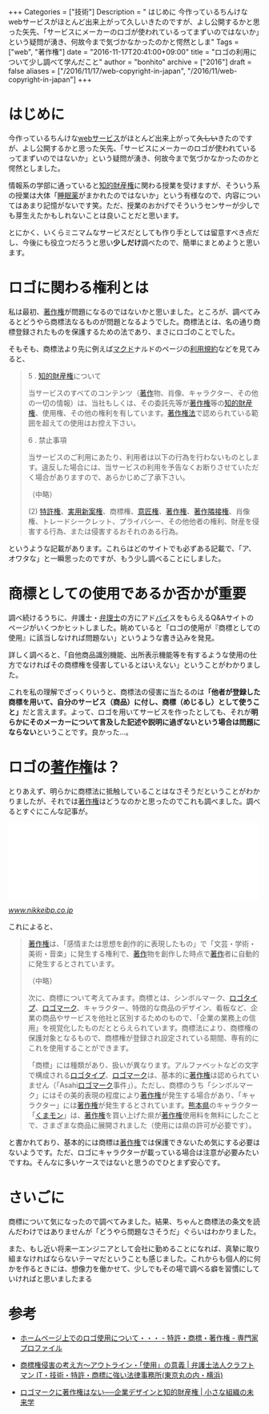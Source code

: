 +++
Categories = ["技術"]
Description = " はじめに  今作っているちんけなwebサービスがほとんど出来上がって久しいきたのですが、よし公開するかと思った矢先、「サービスにメーカーのロゴが使われているってまずいのではないか」という疑問が湧き、何故今まで気づかなかったのかと愕然としま"
Tags = ["web", "著作権"]
date = "2016-11-17T20:41:00+09:00"
title = "ロゴの利用について少し調べて学んだこと"
author = "bonhito"
archive = ["2016"]
draft = false
aliases = ["/2016/11/17/web-copyright-in-japan", "/2016/11/web-copyright-in-japan"]
+++

<body>
<h1>はじめに</h1>

<p>今作っているちんけな<a class="keyword" href="http://d.hatena.ne.jp/keyword/web%A5%B5%A1%BC%A5%D3%A5%B9">webサービス</a>がほとんど出来上がって<s>久しい</s>きたのですが、よし公開するかと思った矢先、「サービスにメーカーのロゴが使われているってまずいのではないか」という疑問が湧き、何故今まで気づかなかったのかと愕然としました。</p>

<p>情報系の学部に通っていると<a class="keyword" href="http://d.hatena.ne.jp/keyword/%C3%CE%C5%AA%BA%E2%BB%BA%B8%A2">知的財産権</a>に関わる授業を受けますが、そういう系の授業は大体「<a class="keyword" href="http://d.hatena.ne.jp/keyword/%BF%E7%CC%B2%CC%F4">睡眠薬</a>がまかれたのではないか」という有様なので、内容についてはあまり記憶がないです笑。ただ、授業のおかげでそういうセンサーが少しでも芽生えたかもしれないことは良いことだと思います。</p>

<p>とにかく、いくらミニマムなサービスだとしても作り手としては留意すべき点だし、今後にも役立つだろうと思い<b>少しだけ</b>調べたので、簡単にまとめようと思います。</p>

<h1>ロゴに関わる権利とは</h1>

<p>私は最初、<a class="keyword" href="http://d.hatena.ne.jp/keyword/%C3%F8%BA%EE%B8%A2">著作権</a>が問題になるのではないかと思いました。ところが、調べてみるとどうやら商標法なるものが問題となるようでした。商標法とは、名の通り商標登録されたものを保護するための法であり、まさにロゴのことでした。</p>

<p>そもそも、商標法より先に例えば<a class="keyword" href="http://d.hatena.ne.jp/keyword/%A5%DE%A5%AF%A5%C9">マクド</a>ナルドのページの<a class="keyword" href="http://d.hatena.ne.jp/keyword/%CD%F8%CD%D1%B5%AC%CC%F3">利用規約</a>などを見てみると、</p>

<blockquote>
<p>5 . <a class="keyword" href="http://d.hatena.ne.jp/keyword/%C3%CE%C5%AA%BA%E2%BB%BA%B8%A2">知的財産権</a>について</p>

<p>  当サービスのすべてのコンテンツ（<a class="keyword" href="http://d.hatena.ne.jp/keyword/%C3%F8%BA%EE">著作</a>物、肖像、キャラクター、その他の一切の情報）は、当社もしくは、その委託先等が<a class="keyword" href="http://d.hatena.ne.jp/keyword/%C3%F8%BA%EE%B8%A2">著作権</a>等の<a class="keyword" href="http://d.hatena.ne.jp/keyword/%C3%CE%C5%AA%BA%E2%BB%BA%B8%A2">知的財産権</a>、使用権、その他の権利を有しています。<a class="keyword" href="http://d.hatena.ne.jp/keyword/%C3%F8%BA%EE%B8%A2%CB%A1">著作権法</a>で認められている範囲を超えての使用はお控え下さい。</p>

<p>6 . 禁止事項</p>

<p>  当サービスのご利用にあたり、利用者は以下の行為を行わないものとします。違反した場合には、当サービスの利用を予告なくお断りさせていただく場合がありますので、あらかじめご了承下さい。</p>

<p>（中略）</p>

<p>(2) <a class="keyword" href="http://d.hatena.ne.jp/keyword/%C6%C3%B5%F6%B8%A2">特許権</a>、<a class="keyword" href="http://d.hatena.ne.jp/keyword/%BC%C2%CD%D1%BF%B7%B0%C6%B8%A2">実用新案権</a>、商標権、<a class="keyword" href="http://d.hatena.ne.jp/keyword/%B0%D5%BE%A2%B8%A2">意匠権</a>、<a class="keyword" href="http://d.hatena.ne.jp/keyword/%C3%F8%BA%EE%B8%A2">著作権</a>、<a class="keyword" href="http://d.hatena.ne.jp/keyword/%C3%F8%BA%EE%CE%D9%C0%DC%B8%A2">著作隣接権</a>、肖像権、トレードシークレット、プライバシー、その他他者の権利、財産を侵害する行為、または侵害するおそれのある行為。</p>
</blockquote>

<p>というような記載があります。これらはどのサイトでも必ずある記載で、「ア、オワタな」と一瞬思ったのですが、もう少し調べることにしました。</p>

<h1>商標としての使用であるか否かが重要</h1>

<p>調べ続けるうちに、弁護士・<a class="keyword" href="http://d.hatena.ne.jp/keyword/%CA%DB%CD%FD%BB%CE">弁理士</a>の方にアド<a class="keyword" href="http://d.hatena.ne.jp/keyword/%A5%D0%A5%A4">バイ</a>スをもらえるQ&amp;Aサイトのページがいくつかヒットしました。眺めていると「ロゴの使用が『商標としての使用』に該当しなければ問題ない」というような書き込みを発見。</p>

<p>詳しく調べると、「自他商品識別機能、出所表示機能等を有するような使用の仕方でなければその商標権を侵害しているとはいえない」ということがわかりました。</p>

<p>これを私の理解でざっくりいうと、商標法の侵害に当たるのは<b>「他者が登録した商標を用いて、自分のサービス（商品）に付し、商標（めじるし）として使うこと」</b>だと言えます。よって、ロゴを用いてサービスを作ったとしても、それが<b>明らかにそのメーカーについて言及した記述や説明に過ぎないという場合は問題にならない</b>ということです。良かった…。</p>

<h1>ロゴの<a class="keyword" href="http://d.hatena.ne.jp/keyword/%C3%F8%BA%EE%B8%A2">著作権</a>は？</h1>

<p>とりあえず、明らかに商標法に抵触していることはなさそうだということがわかりましたが、それでは<a class="keyword" href="http://d.hatena.ne.jp/keyword/%C3%F8%BA%EE%B8%A2">著作権</a>はどうなのかと思ったのでこれも調べました。調べるとすぐにこんな記事が。</p>

<p><iframe src="//hatenablog-parts.com/embed?url=http%3A%2F%2Fwww.nikkeibp.co.jp%2Fatclcsm%2F15%2F408015%2F101500011%2F%3FST%3Dsp-miraigaku" title="生きのびるための中小企業デザイン：ロゴマークに著作権はない──企業デザインと知的財産権 | 小さな組織の未来学" class="embed-card embed-webcard" scrolling="no" frameborder="0" style="display: block; width: 100%; height: 155px; max-width: 500px; margin: 10px 0px;"></iframe><cite class="hatena-citation"><a href="http://www.nikkeibp.co.jp/atclcsm/15/408015/101500011/?ST=sp-miraigaku">www.nikkeibp.co.jp</a></cite></p>

<p>これによると、</p>

<blockquote>
<p><a class="keyword" href="http://d.hatena.ne.jp/keyword/%C3%F8%BA%EE%B8%A2">著作権</a>は、「感情または思想を創作的に表現したもの」で「文芸・学術・美術・音楽」に発生する権利で、<a class="keyword" href="http://d.hatena.ne.jp/keyword/%C3%F8%BA%EE">著作</a>物を創作した時点で<a class="keyword" href="http://d.hatena.ne.jp/keyword/%C3%F8%BA%EE">著作</a>者に自動的に発生するとされています。</p>

<p>（中略）</p>

<p>次に、商標について考えてみます。商標とは、シンボルマーク、<a class="keyword" href="http://d.hatena.ne.jp/keyword/%A5%ED%A5%B4%A5%BF%A5%A4%A5%D7">ロゴタイプ</a>、<a class="keyword" href="http://d.hatena.ne.jp/keyword/%A5%ED%A5%B4%A5%DE%A1%BC%A5%AF">ロゴマーク</a>、キャラクター、特徴的な商品のデザイン、看板など、企業の商品やサービスを他社と区別するためのもので、「企業の業務上の信用」を視覚化したものだととらえられています。商標法により、商標権の保護対象となるもので、商標権が登録され設定されている期間、専有的にこれを使用することができます。</p>

<p>「商標」には種類があり、扱いが異なります。アルファベットなどの文字で構成される<a class="keyword" href="http://d.hatena.ne.jp/keyword/%A5%ED%A5%B4%A5%BF%A5%A4%A5%D7">ロゴタイプ</a>、<a class="keyword" href="http://d.hatena.ne.jp/keyword/%A5%ED%A5%B4%A5%DE%A1%BC%A5%AF">ロゴマーク</a>は、基本的に<a class="keyword" href="http://d.hatena.ne.jp/keyword/%C3%F8%BA%EE%B8%A2">著作権</a>は認められていません（「Asahi<a class="keyword" href="http://d.hatena.ne.jp/keyword/%A5%ED%A5%B4%A5%DE%A1%BC%A5%AF">ロゴマーク</a>事件」）。ただし、商標のうち「シンボルマーク」にはその美的表現の程度により<a class="keyword" href="http://d.hatena.ne.jp/keyword/%C3%F8%BA%EE%B8%A2">著作権</a>が発生する場合があり、「キャラクター」には<a class="keyword" href="http://d.hatena.ne.jp/keyword/%C3%F8%BA%EE%B8%A2">著作権</a>が発生するとされています。<a class="keyword" href="http://d.hatena.ne.jp/keyword/%B7%A7%CB%DC%B8%A9">熊本県</a>のキャラクター「<a class="keyword" href="http://d.hatena.ne.jp/keyword/%A4%AF%A4%DE%A5%E2%A5%F3">くまモン</a>」は、<a class="keyword" href="http://d.hatena.ne.jp/keyword/%C3%F8%BA%EE%B8%A2">著作権</a>を買い上げた県が<a class="keyword" href="http://d.hatena.ne.jp/keyword/%C3%F8%BA%EE%B8%A2">著作権</a>使用料を無料にしたことで、さまざまな商品に展開されました（使用には県の許可が必要です）。</p>
</blockquote>

<p>と書かれており、基本的には商標は<a class="keyword" href="http://d.hatena.ne.jp/keyword/%C3%F8%BA%EE%B8%A2">著作権</a>では保護できないため気にする必要はないようです。ただ、ロゴにキャラクターが載っている場合は注意が必要みたいですね。そんなに多いケースではないと思うのでひとまず安心です。</p>

<h1>さいごに</h1>

<p>商標について気になったので調べてみました。結果、ちゃんと商標法の条文を読んだわけではありませんが「どうやら問題なさそうだ」ぐらいはわかりました。</p>

<p>また、もし近い将来一エンジニアとして会社に勤めることになれば、真摯に取り組まなければならないテーマだということも感じました。これからも個人的に何かを作るときには、想像力を働かせて、少しでもその場で調べる癖を習慣にしていければと思いましたまる</p>

<h1>参考</h1>

<ul>
<li><p><a href="http://profile.ne.jp/ask/q-57625/">ホームページ上でのロゴ使用について・・・ - 特許・商標・著作権 - 専門家プロファイル</a></p></li>
<li><p><a href="http://www.ishioroshi.com/biz/kaisetu/shouhyou/index/singai_siyou/">商標権侵害の考え方～アウトライン・「使用」の意義 | 弁護士法人クラフトマン IT・技術・特許・商標に強い法律事務所(東京丸の内・横浜)</a></p></li>
<li><p><a href="http://www.nikkeibp.co.jp/atclcsm/15/408015/101500011/?ST=sp-miraigaku">ロゴマークに著作権はない──企業デザインと知的財産権 | 小さな組織の未来学</a></p></li>
</ul>

</body>
